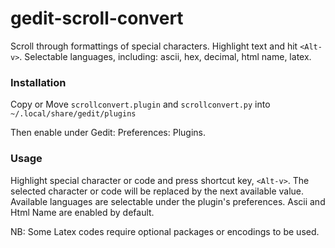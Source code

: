 # gedit-scroll-convert

Scroll through formattings of special characters. Highlight text and hit `<Alt-v>`. Selectable languages, including: ascii, hex, decimal, html name, latex.

### Installation

Copy or Move `scrollconvert.plugin` and `scrollconvert.py` into `~/.local/share/gedit/plugins` 

Then enable under Gedit: Preferences: Plugins.

### Usage

Highlight special character or code and press shortcut key, `<Alt-v>`. The selected character or code will be replaced by the next available value. Available languages are selectable under the plugin's preferences. Ascii and Html Name are enabled by default.

NB: Some Latex codes require optional packages or encodings to be used.
